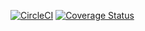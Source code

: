 [![CircleCI](https://circleci.com/gh/tallismgf/ReactWithTestAndCleanCode/tree/master.svg?style=svg)](https://circleci.com/gh/tallismgf/ReactWithTestAndCleanCode/tree/master)
[![Coverage Status](https://coveralls.io/repos/github/tallismgf/ReactWithTestAndCleanCode/badge.svg?branch=master)](https://coveralls.io/github/tallismgf/ReactWithTestAndCleanCode?branch=master)